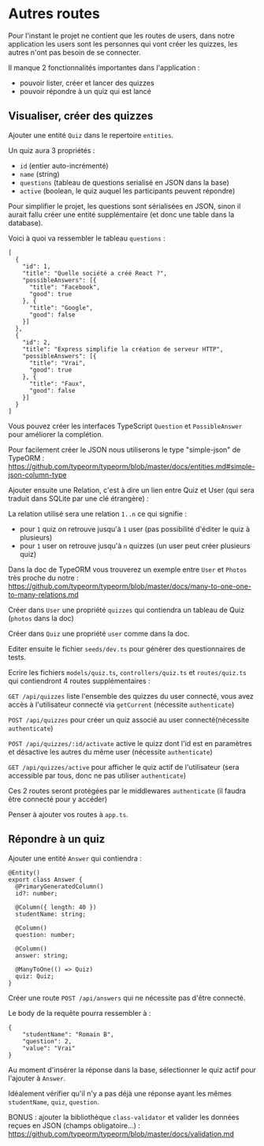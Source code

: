 # Autres routes

Pour l'instant le projet ne contient que les routes de users, dans notre application les users sont les personnes qui vont créer les quizzes, les autres n'ont pas besoin de se connecter.

Il manque 2 fonctionnalités importantes dans l'application :

- pouvoir lister, créer et lancer des quizzes
- pouvoir répondre à un quiz qui est lancé

## Visualiser, créer des quizzes

Ajouter une entité `Quiz` dans le repertoire `entities`.

Un quiz aura 3 propriétés :
- `id` (entier auto-incrémenté)
- `name` (string)
- `questions` (tableau de questions serialisé en JSON dans la base)
- `active` (boolean, le quiz auquel les participants peuvent répondre)

Pour simplifier le projet, les questions sont sérialisées en JSON, sinon il aurait fallu créer une entité supplémentaire (et donc une table dans la database).

Voici à quoi va ressembler le tableau `questions` :

```
[
  {
    "id": 1,
    "title": "Quelle société a créé React ?",
    "possibleAnswers": [{
      "title": "Facebook",
      "good": true
    }, {
      "title": "Google",
      "good": false
    }]
  },
  {
    "id": 2,
    "title": "Express simplifie la création de serveur HTTP",
    "possibleAnswers": [{
      "title": "Vrai",
      "good": true
    }, {
      "title": "Faux",
      "good": false
    }]
  }
]
```

Vous pouvez créer les interfaces TypeScript `Question` et `PossibleAnswer` pour améliorer la complétion.

Pour facilement créer le JSON nous utiliserons le type "simple-json" de TypeORM : https://github.com/typeorm/typeorm/blob/master/docs/entities.md#simple-json-column-type

Ajouter ensuite une Relation, c'est à dire un lien entre Quiz et User (qui sera traduit dans SQLite par une clé étrangère) :

La relation utilisé sera une relation `1..n` ce qui signifie :

- pour `1` quiz on retrouve jusqu'à `1` user (pas possibilité d'éditer le quiz à plusieurs)
- pour `1` user on retrouve jusqu'à `n` quizzes (un user peut créer plusieurs quiz)

Dans la doc de TypeORM vous trouverez un exemple entre `User` et `Photos` très proche du notre : https://github.com/typeorm/typeorm/blob/master/docs/many-to-one-one-to-many-relations.md

Créer dans `User` une propriété `quizzes` qui contiendra un tableau de Quiz (`photos` dans la doc)

Créer dans `Quiz` une propriété `user` comme dans la doc.

Editer ensuite le fichier `seeds/dev.ts` pour générer des questionnaires de tests.

Ecrire les fichiers `models/quiz.ts`, `controllers/quiz.ts` et `routes/quiz.ts` qui contiendront 4 routes supplémentaires :

`GET /api/quizzes` liste l'ensemble des quizzes du user connecté, vous avez accès à l'utilisateur connecté via `getCurrent` (nécessite `authenticate`)

`POST /api/quizzes` pour créer un quiz associé au user connecté(nécessite `authenticate`)

`POST /api/quizzes/:id/activate` active le quizz dont l'id est en paramètres et désactive les autres du même user (nécessite `authenticate`)

`GET /api/quizzes/active` pour afficher le quiz actif de l'utilisateur (sera accessible par tous, donc ne pas utiliser `authenticate`)

Ces 2 routes seront protégées par le middlewares `authenticate` (il faudra être connecté pour y accéder)

Penser à ajouter vos routes à `app.ts`.

## Répondre à un quiz

Ajouter une entité `Answer` qui contiendra :

```
@Entity()
export class Answer {
  @PrimaryGeneratedColumn()
  id?: number;

  @Column({ length: 40 })
  studentName: string;

  @Column()
  question: number;

  @Column()
  answer: string;

  @ManyToOne(() => Quiz)
  quiz: Quiz;
}
```

Créer une route `POST /api/answers` qui ne nécessite pas d'être connecté.

Le body de la requête pourra ressembler à : 

```
{
    "studentName": "Romain B",
    "question": 2,
    "value": "Vrai"
}
```

Au moment d'insérer la réponse dans la base, sélectionner le quiz actif pour l'ajouter à `Answer`.

Idéalement vérifier qu'il n'y a pas déjà une réponse ayant les mêmes `studentName`, `quiz`, `question`.

BONUS : ajouter la bibliothèque `class-validator` et valider les données reçues en JSON (champs obligatoire...) : https://github.com/typeorm/typeorm/blob/master/docs/validation.md